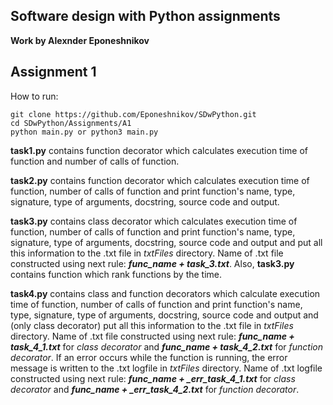 ## Software design with Python assignments
**Work by Alexnder Eponeshnikov**

## Assignment 1

How to run:
```
git clone https://github.com/Eponeshnikov/SDwPython.git
cd SDwPython/Assignments/A1
python main.py or python3 main.py
```
**task1.py** contains function decorator which calculates execution time of function and number of calls of function.

**task2.py** contains function decorator  which calculates execution time of function, number of calls of function 
and print function's name, type, signature, type of arguments, docstring, source code and output.

**task3.py** contains class decorator which calculates execution time of function, number of calls of function and print
function's name, type, signature, type of arguments, docstring, source code and output and put all this information to
the .txt file in _txtFiles_ directory. Name of .txt file constructed using next rule: _**func_name + task_3.txt**_.
Also, **task3.py** contains function which rank functions by the time.

**task4.py** contains class and function decorators which calculate execution time of function, number of calls of 
function and print function's name, type, signature, type of arguments, docstring, source code and output and 
(only class decorator) put all this information to the .txt file in _txtFiles_ directory. Name of .txt file constructed 
using next rule: _**func_name + task_4_1.txt**_ for _class decorator_ and _**func_name + task_4_2.txt**_ for _function 
decorator_. If an error occurs while the function is running, the error message is written to the .txt logfile in 
_txtFiles_ directory. Name of .txt logfile constructed using next rule: _**func_name + _err_task_4_1.txt**_ for _class 
decorator_ and _**func_name + _err_task_4_2.txt**_ for _function decorator_.


